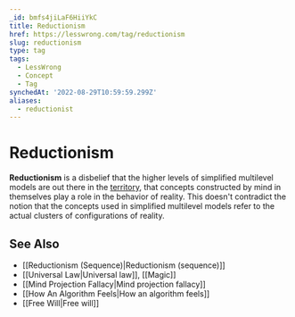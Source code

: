 ```yaml
---
_id: bmfs4jiLaF6HiiYkC
title: Reductionism
href: https://lesswrong.com/tag/reductionism
slug: reductionism
type: tag
tags:
  - LessWrong
  - Concept
  - Tag
synchedAt: '2022-08-29T10:59:59.299Z'
aliases: 
  - reductionist 
---
```


# Reductionism

**Reductionism** is a disbelief that the higher levels of simplified multilevel models are out there in the [territory](https://wiki.lesswrong.com/wiki/territory), that concepts constructed by mind in themselves play a role in the behavior of reality. This doesn't contradict the notion that the concepts used in simplified multilevel models refer to the actual clusters of configurations of reality.

## See Also

- [[Reductionism (Sequence)|Reductionism (sequence)]]
- [[Universal Law|Universal law]], [[Magic]]
- [[Mind Projection Fallacy|Mind projection fallacy]]
- [[How An Algorithm Feels|How an algorithm feels]]
- [[Free Will|Free will]]
